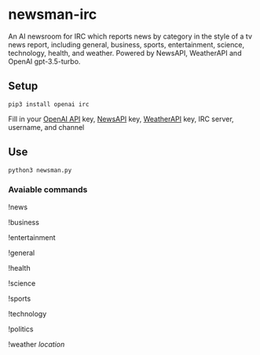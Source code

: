 # newsman-irc
An AI newsroom for IRC which reports news by category in the style of a tv news report, including general, business, sports, entertainment, science, technology, health, and weather.  Powered by NewsAPI, WeatherAPI and OpenAI gpt-3.5-turbo.

## Setup
```
pip3 install openai irc
```
Fill in your [OpenAI API](https://platform.openai.com/signup) key, [NewsAPI](https://newsapi.org/account) key, [WeatherAPI](https://www.weatherapi.com/my/) key, IRC server, username, and channel

## Use
```
python3 newsman.py
```

### Avaiable commands

!news

!business

!entertainment

!general

!health

!science

!sports

!technology

!politics

!weather _location_
